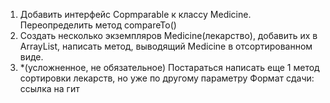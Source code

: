 1. Добавить интерфейс Copmparable<Medicine> к классу Medicine. Переопределить метод compareTo()
2. Создать несколько экземпляров Medicine(лекарство), добавить их в ArrayList, написать метод, выводящий Medicine в отсортированном виде.
3. *(усложненное, не обязательное) Постараться написать еще 1 метод сортировки лекарств, но уже по другому параметру
Формат сдачи: ссылка на гит
